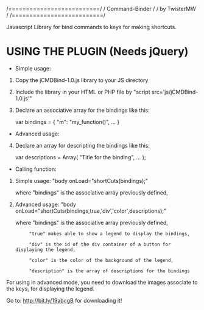 /==========================/
/ Command-Binder           /
/ by TwisterMW             /
/==========================/

Javascript Library for bind commands to keys for making shortcuts.

USING THE PLUGIN (Needs jQuery)
===============================

- Simple usage:

1) Copy the jCMDBind-1.0.js library to your JS directory

2) Include the library in your HTML or PHP file by "script src='js/jCMDBind-1.0.js'"

3) Declare an associative array for the bindings like this:
      
      var bindings = {
		    "m": "my_function()",
		    ...
		  }

- Advanced usage:

4) Declare an array for descripting the bindings like this:

      var descriptions = Array(
		    "Title for the binding",
		    ...
		  );

- Calling function:

1) Simple usage: "body onLoad="shortCuts(bindings);"
      
      where "bindings" is the associative array previously defined,
      
2) Advanced usage: "body onLoad="shortCuts(bindings,true,'div','color',descriptions);"

      where "bindings" is the associative array previously defined,
      
            "true" makes able to show a legend to display the bindings,
            
            "div" is the id of the div container of a button for displaying the legend,
            
            "color" is the color of the background of the legend,
            
            "description" is the array of descriptions for the bindings


For using in advanced mode, you need to download the images associate to the keys, for displaying the legend.

Go to: http://bit.ly/19abcgB for downloading it!
